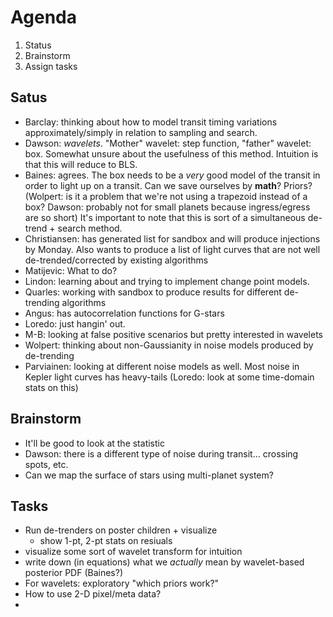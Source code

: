 Agenda
======

1. Status
2. Brainstorm
3. Assign tasks

Satus
-----

* Barclay: thinking about how to model transit timing variations
  approximately/simply in relation to sampling and search.
* Dawson: *wavelets*. "Mother" wavelet: step function, "father" wavelet: box.
  Somewhat unsure about the usefulness of this method. Intuition is that this
  will reduce to BLS.
* Baines: agrees. The box needs to be a *very* good model of the transit in
  order to light up on a transit. Can we save ourselves by **math**? Priors?
  (Wolpert: is it a problem that we're not using a trapezoid instead of a box?
  Dawson: probably not for small planets because ingress/egress are so short)
  It's important to note that this is sort of a simultaneous de-trend + search
  method.
* Christiansen: has generated list for sandbox and will produce injections by
  Monday. Also wants to produce a list of light curves that are not well
  de-trended/corrected by existing algorithms
* Matijevic: What to do?
* Lindon: learning about and trying to implement change point models.
* Quarles: working with sandbox to produce results for different de-trending
  algorithms
* Angus: has autocorrelation functions for G-stars
* Loredo: just hangin' out.
* M-B: looking at false positive scenarios but pretty interested in wavelets
* Wolpert: thinking about non-Gaussianity in noise models produced by
  de-trending
* Parviainen: looking at different noise models as well. Most noise in Kepler
  light curves has heavy-tails (Loredo: look at some time-domain stats on
  this)

Brainstorm
----------

* It'll be good to look at the statistic
* Dawson: there is a different type of noise during transit… crossing spots,
  etc.
* Can we map the surface of stars using multi-planet system?

Tasks
-----

* Run de-trenders on poster children + visualize
  - show 1-pt, 2-pt stats on resiuals
* visualize some sort of wavelet transform for intuition
* write down (in equations) what we *actually* mean by wavelet-based posterior
  PDF (Baines?)
* For wavelets: exploratory "which priors work?"
* How to use 2-D pixel/meta data?
*
